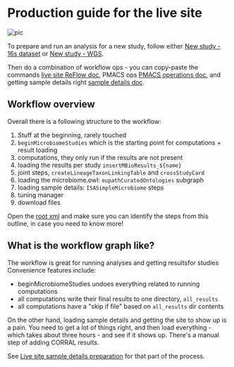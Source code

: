 # Production guide for the live site

![pic](https://static.wikia.nocookie.net/looneytunes/images/1/13/Looneytunes-roadrunner.gif/revision/latest/scale-to-width-down/212?cb=20130303015934)

To prepare and run an analysis for a new study, follow either [New study - 16s dataset](16s-guide.md) or [New study - WGS](wgs-guide.md).

Then do a combination of workflow ops - you can copy-paste the commands [live site ReFlow doc](live-site-reflow.md), PMACS ops [PMACS operations doc](pmacs-operations.md), and getting sample details right [sample details doc](live-site-sample-details.md).

## Workflow overview

Overall there is a following structure to the workflow:

1. Stuff at the beginning, rarely touched
2. `beginMicrobiomeStudies` which is the starting point for computations + result loading
3. computations, they only run if the results are not present
4. loading the results per study `insertMBioResults_${name}`
5. joint steps, `createLineageTaxonLinkingTable` and `crossStudyCard`
6. loading the microbiome.owl: `eupathCuratedOntologies` subgraph
7. loading sample details: `ISASimpleMicrobiome` steps
8. tuning manager
9. download files

Open the [root xml](https://github.com/VEuPathDB/MicrobiomeWorkflow/blob/master/Main/lib/xml/workflowTemplates/microbiomeRoot.xml) and make sure you can identify the steps from this outline, in case you need to know more! 

## What is the workflow graph like?

The workflow is great for running analyses and getting resultsfor studies Convenience features include:
- beginMicrobiomeStudies undoes everything related to running computations
- all computations write their final results to one directory, `all_results`
- all computations have a "skip if file" based on `all_results` dir contents


On the other hand, loading sample details and getting the site to show up is a pain. You need to get a lot of things right, and then load everything - which takes about three hours - and see if it shows up. There's a manual step of adding CORRAL results. 

See [Live site sample details preparation](live-site-sample-details.md) for that part of the process.


